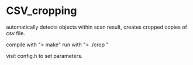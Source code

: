 # CSV_cropping
automatically detects objects within scan result, creates cropped copies of csv file.

compile with "> make"
run with "> ./crop <filename>"

visit config.h to set parameters.
